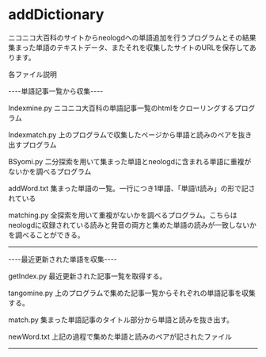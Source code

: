 # addDictionary
ニコニコ大百科のサイトからneologdへの単語追加を行うプログラムとその結果集まった単語のテキストデータ、またそれを収集したサイトのURLを保存してあります。

各ファイル説明

----単語記事一覧から収集----

Indexmine.py
ニコニコ大百科の単語記事一覧のhtmlをクローリングするプログラム

Indexmatch.py
上のプログラムで収集したページから単語と読みのペアを抜き出すプログラム

BSyomi.py
二分探索を用いて集まった単語とneologdに含まれる単語に重複がないかを調べるプログラム

addWord.txt
集まった単語の一覧。一行につき1単語、「単語\t読み」の形で記されている

matching.py
全探索を用いて重複がないかを調べるプログラム。こちらはneologdに収録されている読みと発音の両方と集めた単語の読みが一致しないかを調べることができる。

-------------------------

----最近更新された単語を収集----

getIndex.py
最近更新された記事一覧を取得する。

tangomine.py
上のプログラムで集めた記事一覧からそれぞれの単語記事を収集する。

match.py
集まった単語記事のタイトル部分から単語と読みを抜き出す。

newWord.txt
上記の過程で集めた単語と読みのペアが記されたファイル

-----------------------------
